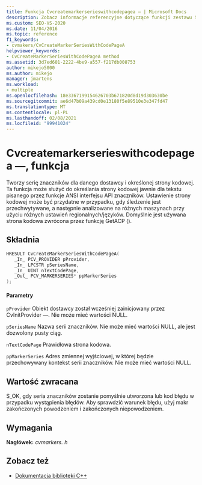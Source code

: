 ```yaml
---
title: Funkcja Cvcreatemarkerserieswithcodepagea — | Microsoft Docs
description: Zobacz informacje referencyjne dotyczące funkcji zestawu SDK wizualizatora współbieżności Cvcreatemarkerserieswithcodepagea — (biblioteka C).
ms.custom: SEO-VS-2020
ms.date: 11/04/2016
ms.topic: reference
f1_keywords:
- cvmakers/CvCreateMarkerSeriesWithCodePageA
helpviewer_keywords:
- CvCreateMarkerSeriesWithCodePageA method
ms.assetid: 3d7ed601-2222-4be9-a557-f217db008753
author: mikejo5000
ms.author: mikejo
manager: jmartens
ms.workload:
- multiple
ms.openlocfilehash: 18e3367199154626703b671820d8d19d303630be
ms.sourcegitcommit: ae6d47b09a439cd0e13180f5e89510e3e347fd47
ms.translationtype: MT
ms.contentlocale: pl-PL
ms.lasthandoff: 02/08/2021
ms.locfileid: "99941024"
---
```

# <a name="cvcreatemarkerserieswithcodepagea-function"></a>Cvcreatemarkerserieswithcodepagea —, funkcja
Tworzy serię znaczników dla danego dostawcy i określonej strony kodowej. Ta funkcja może służyć do określania strony kodowej jawnie dla tekstu pisanego przez funkcje ANSI interfejsu API znaczników. Ustawienie strony kodowej może być przydatne w przypadku, gdy śledzenie jest przechwytywane, a następnie analizowane na różnych maszynach przy użyciu różnych ustawień regionalnych/języków. Domyślnie jest używana strona kodowa zwrócona przez funkcję GetACP ().

## <a name="syntax"></a>Składnia

```C
HRESULT CvCreateMarkerSeriesWithCodePageA(
   _In_ PCV_PROVIDER pProvider,
   _In_ LPCSTR pSeriesName,
   _In_ UINT nTextCodePage,
   _Out_ PCV_MARKERSERIES* ppMarkerSeries
);
```

#### <a name="parameters"></a>Parametry
 `pProvider` Obiekt dostawcy został wcześniej zainicjowany przez CvInitProvider —. Nie może mieć wartości NULL.

 `pSeriesName` Nazwa serii znaczników. Nie może mieć wartości NULL, ale jest dozwolony pusty ciąg.

 `nTextCodePage` Prawidłowa strona kodowa.

 `ppMarkerSeries` Adres zmiennej wyjściowej, w której będzie przechowywany kontekst serii znaczników. Nie może mieć wartości NULL.

## <a name="return-value"></a>Wartość zwracana
 S_OK, gdy seria znaczników zostanie pomyślnie utworzona lub kod błędu w przypadku wystąpienia błędów. Aby sprawdzić warunek błędu, użyj makr zakończonych powodzeniem i zakończonych niepowodzeniem.

## <a name="requirements"></a>Wymagania
 **Nagłówek:** *cvmarkers. h*

## <a name="see-also"></a>Zobacz też
- [Dokumentacja biblioteki C++](../profiling/cpp-library-reference.md)